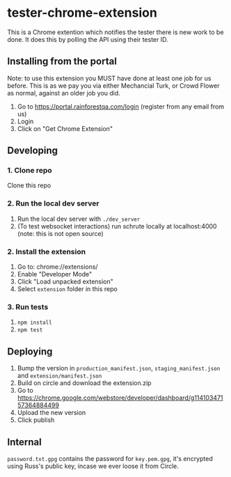 # tester-chrome-extension

This is a Chrome extention which notifies the tester there is new work to be done. It does this by polling the API using their tester ID.

## Installing from the portal

Note: to use this extension you MUST have done at least one job for us before. This is as we pay you via either Mechancial Turk, or Crowd Flower as normal, against an older job you did.

1. Go to https://portal.rainforestqa.com/login (register from any email from us)
2. Login
3. Click on "Get Chrome Extension"

## Developing

### 1. Clone repo

Clone this repo

### 2. Run the local dev server

1. Run the local dev server with `./dev_server`
2. (To test websocket interactions) run schrute locally at localhost:4000 (note:
   this is not open source)

### 2. Install the extension

1. Go to: chrome://extensions/
2. Enable "Developer Mode"
3. Click "Load unpacked extension"
4. Select `extension` folder in this repo

### 3. Run tests

1. `npm install`
2. `npm test`

## Deploying

1. Bump the version in ``production_manifest.json``, ``staging_manifest.json`` and ``extension/manifest.json``
2. Build on circle and download the extension.zip
3. Go to https://chrome.google.com/webstore/developer/dashboard/g11410347157364884499
4. Upload the new version
5. Click publish

## Internal

``password.txt.gpg`` contains the password for ``key.pem.gpg``, it's encrypted using Russ's public key, incase we ever loose it from Circle.
